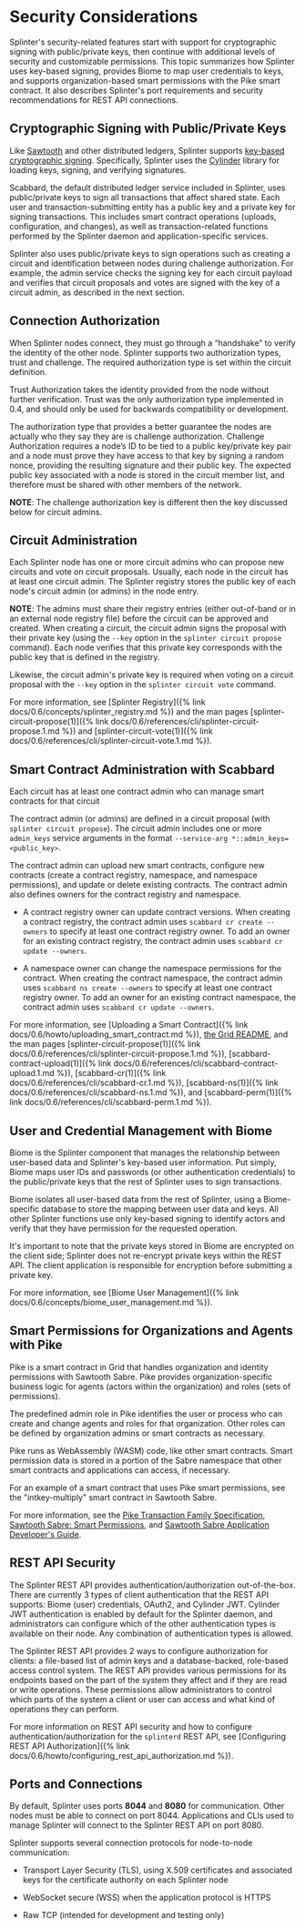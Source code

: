 # Security Considerations

<!--
  Copyright 2024 Bitwise IO, Inc.
  Copyright 2018-2021 Cargill Incorporated
  Licensed under Creative Commons Attribution 4.0 International License
  https://creativecommons.org/licenses/by/4.0/
-->

Splinter's security-related features start with support for cryptographic
signing with public/private keys, then continue with additional levels of
security and customizable permissions. This topic summarizes how Splinter uses
key-based signing, provides Biome to map user credentials to keys, and supports
organization-based smart permissions with the Pike smart contract. It also
describes Splinter's port requirements and security recommendations for REST API
connections.

## Cryptographic Signing with Public/Private Keys

Like [Sawtooth](https://sawtooth.splinter.dev//) and other
distributed ledgers, Splinter supports [key-based cryptographic
signing](https://en.wikipedia.org/wiki/Public-key_cryptography). Specifically,
Splinter uses the [Cylinder](https://docs.rs/cylinder/0.2.2/cylinder/) library
for loading keys, signing, and verifying signatures.

Scabbard, the default distributed ledger service included in Splinter, uses
public/private keys to sign all transactions that affect shared state. Each user
and transaction-submitting entity has a public key and a private key for signing
transactions. This includes smart contract operations (uploads, configuration,
and changes), as well as transaction-related functions performed by the Splinter
daemon and application-specific services.

Splinter also uses public/private keys to sign operations such
as creating a circuit and identification between nodes during challenge
authorization. For example, the admin service checks the signing key for
each circuit payload and verifies that circuit proposals and votes are signed
with the key of a circuit admin, as described in the next section.

## Connection Authorization

When Splinter nodes connect, they must go through a “handshake” to verify the
identity of the other node. Splinter supports two authorization types, trust
and challenge. The required authorization type is set within the circuit
definition.

Trust Authorization takes the identity provided from the node without further
verification. Trust was the only authorization type implemented in 0.4, and
should only be used for backwards compatibility or development.

The authorization type that provides a better guarantee the nodes are actually
who they say they are is challenge authorization. Challenge Authorization
requires a node’s ID to be tied to a public key/private key pair and a node must
prove they have access to that key by signing a random nonce, providing the
resulting signature and their public key. The expected public key associated
with a node is stored in the circuit member list, and therefore must be
shared with other members of the network.

**NOTE**: The challenge authorization key is different then the key discussed
below for circuit admins.

## Circuit Administration

Each Splinter node has one or more circuit admins who can propose new circuits
and vote on circuit proposals. Usually, each node in the circuit has at least
one circuit admin. The Splinter registry stores the public key of each node's
circuit admin (or admins) in the node entry.

**NOTE**: The admins must share their registry entries (either out-of-band or in
an external node registry file) before the circuit can be approved and created.
When creating a circuit, the circuit admin signs the proposal with their
private key (using the `--key` option in the `splinter circuit propose`
command). Each node verifies that this private key corresponds with the public
key that is defined in the registry.

Likewise, the circuit admin's private key is required when voting on a circuit
proposal with the `--key` option in the `splinter circuit vote` command.

For more information, see [Splinter
Registry]({% link docs/0.6/concepts/splinter_registry.md %}) and the man pages
[splinter-circuit-propose(1)]({% link
docs/0.6/references/cli/splinter-circuit-propose.1.md %})
and [splinter-circuit-vote(1)]({% link
docs/0.6/references/cli/splinter-circuit-vote.1.md %}).

## Smart Contract Administration with Scabbard

Each circuit has at least one contract admin who can manage smart contracts for
that circuit

The contract admin (or admins) are defined in a circuit proposal (with
`splinter circuit propose`). The circuit admin includes one or more
`admin_keys` service arguments in the format `--service-arg
*::admin_keys=<public_key>`.

The contract admin can upload new smart contracts, configure new contracts
(create a contract registry, namespace, and namespace permissions), and update
or delete existing contracts. The contract admin also defines owners for the
contract registry and namespace.

* A contract registry owner can update contract versions. When creating a
  contract registry, the contract admin uses `scabbard cr create --owners` to
  specify at least one contract registry owner. To add an owner for an existing
  contract registry, the contract admin uses `scabbard cr update --owners`.

* A namespace owner can change the namespace permissions for the contract. When
  creating the contract namespace, the contract admin uses `scabbard ns create
  --owners` to specify at least one contract registry owner. To add an owner for
  an existing contract namespace, the contract admin uses `scabbard cr update
  --owners`.

For more information, see [Uploading a Smart
Contract]({% link docs/0.6/howto/uploading_smart_contract.md %}),
[the Grid
README](https://grid.splinter.dev/docs/0.3/grid_on_sawtooth.html#demonstrate-grid-smart-contract-functionality),
and the man pages
[splinter-circuit-propose(1)]({% link
docs/0.6/references/cli/splinter-circuit-propose.1.md %}),
[scabbard-contract-upload(1)]({% link
docs/0.6/references/cli/scabbard-contract-upload.1.md %}),
[scabbard-cr(1)]({% link docs/0.6/references/cli/scabbard-cr.1.md %}),
[scabbard-ns(1)]({% link docs/0.6/references/cli/scabbard-ns.1.md %}),
and [scabbard-perm(1)]({% link docs/0.6/references/cli/scabbard-perm.1.md %}).

## User and Credential Management with Biome

Biome is the Splinter component that manages the relationship between
user-based data and Splinter's key-based user information. Put simply, Biome
maps user IDs and passwords (or other authentication credentials) to the
public/private keys that the rest of Splinter uses to sign transactions.

Biome isolates all user-based data from the rest of Splinter, using a
Biome-specific database to store the mapping between user data and keys. All
other Splinter functions use only key-based signing to identify actors and
verify that they have permission for the requested operation.

It's important to note that the private keys stored in Biome are encrypted
on the client side; Splinter does not re-encrypt private keys within the REST
API. The client application is responsible for encryption before submitting a
private key.

For more information, see [Biome User
Management]({% link docs/0.6/concepts/biome_user_management.md %}).

## Smart Permissions for Organizations and Agents with Pike

Pike is a smart contract in Grid that handles organization and
identity permissions with Sawtooth Sabre. Pike provides organization-specific
business logic for agents (actors within the organization) and roles (sets of
permissions).

The predefined admin role in Pike identifies the user or process who can create
and change agents and roles for that organization. Other roles can be defined by
organization admins or smart contracts as necessary.

Pike runs as WebAssembly (WASM) code, like other smart contracts. Smart
permission data is stored in a portion of the Sabre namespace that other smart
contracts and applications can access, if necessary.

For an example of a smart contract that uses Pike smart permissions, see the
"intkey-multiply" smart contract in Sawtooth Sabre.

For more information, see the [Pike Transaction Family
Specification](https://grid.splinter.dev/docs/0.3/pike_smart_contract_specification.html),
[Sawtooth Sabre: Smart
Permissions](https://sawtooth.splinter.dev//docs/1.2/sabre/smart_permissions.html),
and [Sawtooth Sabre Application Developer's
Guide](https://sawtooth.splinter.dev//docs/1.2/sabre/application_developer_guide.html).

## REST API Security

The Splinter REST API provides authentication/authorization out-of-the-box.
There are currently 3 types of client authentication that the REST API supports:
Biome (user) credentials, OAuth2, and Cylinder JWT. Cylinder JWT authentication
is enabled by default for the Splinter daemon, and administrators can configure
which of the other authentication types is available on their node. Any
combination of authentication types is allowed.

The Splinter REST API provides 2 ways to configure authorization for clients: a
file-based list of admin keys and a database-backed, role-based access control
system. The REST API provides various permissions for its endpoints based on the
part of the system they affect and if they are read or write operations. These
permissions allow administrators to control which parts of the system a client
or user can access and what kind of operations they can perform.

For more information on REST API security and how to configure
authentication/authorization for the `splinterd` REST API, see
[Configuring REST API Authorization]({% link
docs/0.6/howto/configuring_rest_api_authorization.md %}).

## Ports and Connections

By default, Splinter uses ports **8044** and **8080** for communication. Other
nodes must be able to connect on port 8044.  Applications and CLIs used to
manage Splinter will connect to the Splinter REST API on port 8080.

Splinter supports several connection protocols for node-to-node communication:

* Transport Layer Security (TLS), using X.509 certificates and associated keys
  for the certificate authority on each Splinter node

* WebSocket secure (WSS) when the application protocol is HTTPS

* Raw TCP (intended for development and testing only)
